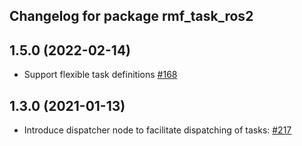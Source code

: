 ## Changelog for package rmf_task_ros2

1.5.0 (2022-02-14)
------------------
* Support flexible task definitions [#168](https://github.com/open-rmf/rmf_ros2/pull/168)

1.3.0 (2021-01-13)
------------------
* Introduce dispatcher node to facilitate dispatching of tasks: [#217](https://github.com/osrf/rmf_core/pull/217)
